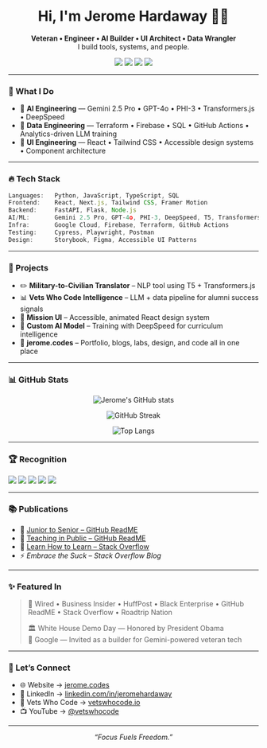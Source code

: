 <h1 align="center">Hi, I'm Jerome Hardaway 👋🏾</h1>

<p align="center">
  <b>Veteran • Engineer • AI Builder • UI Architect • Data Wrangler</b><br>
  I build tools, systems, and people.
</p>

<p align="center">
  <a href="https://jerome.codes" target="_blank"><img src="https://img.shields.io/badge/Portfolio-jerome.codes-informational?style=for-the-badge&logo=vercel&logoColor=white"/></a>
  <a href="https://www.linkedin.com/in/jeromehardaway" target="_blank"><img src="https://img.shields.io/badge/LinkedIn-%230077B5.svg?style=for-the-badge&logo=linkedin&logoColor=white"/></a>
  <a href="https://twitter.com/VetsWhoCode" target="_blank"><img src="https://img.shields.io/badge/Twitter-%231DA1F2.svg?style=for-the-badge&logo=twitter&logoColor=white"/></a>
  <a href="https://www.youtube.com/@vetswhocode" target="_blank"><img src="https://img.shields.io/badge/Youtube-%23FF0000.svg?style=for-the-badge&logo=youtube&logoColor=white"/></a>
</p>

---

### 🧠 What I Do

- 🧬 **AI Engineering** — Gemini 2.5 Pro • GPT-4o • PHI-3 • Transformers.js • DeepSpeed
- 🔁 **Data Engineering** — Terraform • Firebase • SQL • GitHub Actions • Analytics-driven LLM training
- 🎨 **UI Engineering** — React • Tailwind CSS • Accessible design systems • Component architecture

---

### 🔥 Tech Stack

```ts
Languages:   Python, JavaScript, TypeScript, SQL
Frontend:    React, Next.js, Tailwind CSS, Framer Motion
Backend:     FastAPI, Flask, Node.js
AI/ML:       Gemini 2.5 Pro, GPT-4o, PHI-3, DeepSpeed, T5, Transformers.js
Infra:       Google Cloud, Firebase, Terraform, GitHub Actions
Testing:     Cypress, Playwright, Postman
Design:      Storybook, Figma, Accessible UI Patterns
```

---

### 🚀 Projects

- ✏️ **Military-to-Civilian Translator** – NLP tool using T5 + Transformers.js
- 📊 **Vets Who Code Intelligence** – LLM + data pipeline for alumni success signals
- 🎨 **Mission UI** – Accessible, animated React design system
- 🧠 **Custom AI Model** – Training with DeepSpeed for curriculum intelligence
- 🧰 **jerome.codes** – Portfolio, blogs, labs, design, and code all in one place

---

### 📊 GitHub Stats

<p align="center">
  <img src="https://github-readme-stats.vercel.app/api?username=JeromeHardaway&show_icons=true&theme=radical" alt="Jerome's GitHub stats" />
</p>
<p align="center">
  <img src="https://github-readme-streak-stats.herokuapp.com?user=JeromeHardaway&theme=radical" alt="GitHub Streak" />
</p>
<p align="center">
  <img src="https://github-readme-stats.vercel.app/api/top-langs/?username=JeromeHardaway&layout=compact&theme=radical" alt="Top Langs" />
</p>

---

### 🏆 Recognition

<p align="left">
  <img src="https://img.shields.io/badge/White%20House%20Demo%20Day-Honoree-blue?style=flat-square" />
  <img src="https://img.shields.io/badge/Google-Builder%20Invite-brightgreen?style=flat-square" />
  <img src="https://img.shields.io/badge/Microsoft-Global%20Hackathon%20Winner-blueviolet?style=flat-square" />
  <img src="https://img.shields.io/badge/GitHub-Star-black?style=flat-square&logo=github" />
  <img src="https://img.shields.io/badge/ForbesBLK-Member-black?style=flat-square" />
</p>

---

### 📚 Publications

- 📘 [Junior to Senior – GitHub ReadME](https://github.com/readme/guides/engineering-career-success)
- 🧠 [Teaching in Public – GitHub ReadME](https://github.com/readme/guides/teaching-with-github)
- 🧭 [Learn How to Learn – Stack Overflow](https://stackoverflow.blog/2020/01/11/hello-world-want-to-be-a-developer-learn-how-to-learn/)
- ⚡ *Embrace the Suck – Stack Overflow Blog*

---

### ✨ Featured In

> 📌 Wired • Business Insider • HuffPost • Black Enterprise • GitHub ReadME • Stack Overflow • Roadtrip Nation
>
> 🏛️ White House Demo Day — Honored by President Obama  
> 🧠 Google — Invited as a builder for Gemini-powered veteran tech

---

### 💬 Let’s Connect

- 🌐 Website → [jerome.codes](https://jerome.codes)
- 💼 LinkedIn → [linkedin.com/in/jeromehardaway](https://linkedin.com/in/jeromehardaway)
- 🧠 Vets Who Code → [vetswhocode.io](https://vetswhocode.io)
- 📺 YouTube → [@vetswhocode](https://www.youtube.com/@vetswhocode)

---

<p align="center"><em>“Focus Fuels Freedom.”</em></p>

